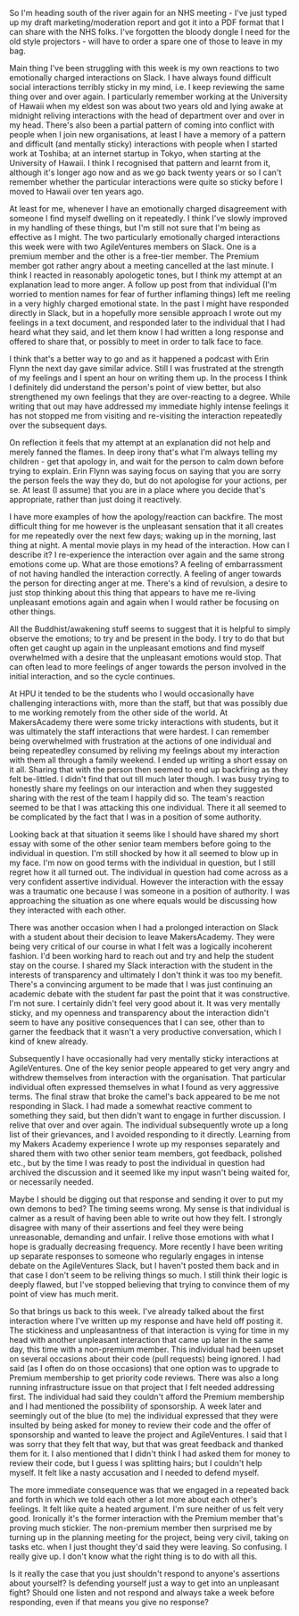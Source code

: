So I'm heading south of the river again for an NHS meeting - I've just typed up my draft marketing/moderation report and got it into a PDF format that I can share with the NHS folks.  I've forgotten the bloody dongle I need for the old style projectors - will have to order a spare one of those to leave in my bag.

Main thing I've been struggling with this week is my own reactions to two emotionally charged interactions on Slack. I have always found difficult social interactions terribly sticky in my mind, i.e. I keep reviewing the same thing over and over again.  I particularly remember working at the University of Hawaii when my eldest son was about two years old and lying awake at midnight reliving interactions with the head of department over and over in my head.  There's also been a partial pattern of coming into conflict with people when I join new organisations, at least I have a memory of a pattern and difficult (and mentally sticky) interactions with people when I started work at Toshiba; at an internet startup in Tokyo, when starting at the University of Hawaii.  I think I recognised that pattern and learnt from it, although it's longer ago now and as we go back twenty years or so I can't remember whether the particular interactions were quite so sticky before I moved to Hawaii over ten years ago.

At least for me, whenever I have an emotionally charged disagreement with someone I find myself dwelling on it repeatedly.  I think I've slowly improved in my handling of these things, but I'm still not sure that I'm being as effective as I might.  The two particularly emotionally charged interactions this week were with two AgileVentures members on Slack.  One is a premium member and the other is a free-tier member.  The Premium member got rather angry about a meeting cancelled at the last minute.  I think I reacted in reasonably apologetic tones, but I think my attempt at an explanation lead to more anger.  A follow up post from that individual (I'm worried to mention names for fear of further inflaming things) left me reeling in a very highly charged emotional state.  In the past I might have responded directly in Slack, but in a hopefully more sensible approach I wrote out my feelings in a text document, and responded later to the individual that I had heard what they said, and let them know I had written a long response and offered to share that, or possibly to meet in order to talk face to face.

I think that's a better way to go and as it happened a podcast with Erin Flynn the next day gave similar advice.  Still I was frustrated at the strength of my feelings and I spent an hour on writing them up.  In the process I think I definitely did understand the person's point of view better, but also strengthened my own feelings that they are over-reacting to a degree.  While writing that out may have addressed my immediate highly intense feelings it has not stopped me from visiting and re-visiting the interaction repeatedly over the subsequent days.

On reflection it feels that my attempt at an explanation did not help and merely fanned the flames.  In deep irony that's what I'm always telling my children - get that apology in, and wait for the person to calm down before trying to explain.  Erin Flynn was saying focus on saying that you are sorry the person feels the way they do, but do not apologise for your actions, per se.  At least (I assume) that you are in a place where you decide that's appropriate, rather than just doing it reactively.

I have more examples of how the apology/reaction can backfire.  The most difficult thing for me however is the unpleasant sensation that it all creates for me repeatedly over the next few days;  waking up in the morning, last thing at night.  A mental movie plays in my head of the interaction.  How can I describe it? I re-experience the interaction over again and the same strong emotions come up.  What are those emotions?  A feeling of embarrassment of not having handled the interaction correctly.  A feeling of anger towards the person for directing anger at me.  There's a kind of revulsion, a desire to just stop thinking about this thing that appears to have me re-living unpleasant emotions again and again when I would rather be focusing on other things.

All the Buddhist/awakening stuff seems to suggest that it is helpful to simply observe the emotions; to try and be present in the body. I try to do that but often get caught up again in the unpleasant emotions and find myself overwhelmed with a desire that the unpleasant emotions would stop.  That can often lead to more feelings of anger towards the person involved in the initial interaction, and so the cycle continues.

At HPU it tended to be the students who I would occasionally have challenging interactions with, more than the staff, but that was possibly due to me working remotely from the other side of the world.  At MakersAcademy there were some tricky interactions with students, but it was ultimately the staff interactions that were hardest.  I can remember being overwhelmed with frustration at the actions of one individual and being repeatedley consumed by reliving my feelings about my interaction with them all through a family weekend. I ended up writing a short essay on it all.  Sharing that with the person then seemed to end up backfiring as they felt be-littled.  I didn't find that out till much later though.  I was busy trying to honestly share my feelings on our interaction and when they suggested sharing with the rest of the team I happily did so.  The team's reaction seemed to be that I was attacking this one individual.  There it all seemed to be complicated by the fact that I was in a position of some authority.

Looking back at that situation it seems like I should have shared my short essay with some of the other senior team members before going to the individual in question.  I'm still shocked by how it all seemed to blow up in my face.  I'm now on good terms with the individual in question, but I still regret how it all turned out.  The individual in question had come across as a very confident assertive individual.  However the interaction with the essay was a traumatic one because I was someone in a position of authority.  I was approaching the situation as one where equals would be discussing how they interacted with each other.

There was another occasion when I had a prolonged interaction on Slack with a student about their decision to leave MakersAcademy.  They were being very critical of our course in what I felt was a logically incoherent fashion.  I'd been working hard to reach out and try and help the student stay on the course.  I shared my Slack interaction with the student in the interests of transparency and ultimately I don't think it was too my benefit.  There's a convincing argument to be made that I was just continuing an academic debate with the student far past the point that it was constructive.  I'm not sure.  I certainly didn't feel very good about it.  It was very mentally sticky, and my openness and transparency about the interaction didn't seem to have any positive consequences that I can see, other than to garner the feedback that it wasn't a very productive conversation, which I kind of knew already.

Subsequently I have occasionally had very mentally sticky interactions at AgileVentures.  One of the key senior people appeared to get very angry and withdrew themselves from interaction with the organisation.  That particular individual often expressed themselves in what I found as very aggressive terms.  The final straw that broke the camel's back appeared to be me not responding in Slack. I had made a somewhat reactive comment to something they said, but then didn't want to engage in further discussion.  I relive that over and over again.  The individual subsequently wrote up a long list of their grievances, and I avoided responding to it directly.  Learning from my Makers Academy experience I wrote up my responses separately and shared them with two other senior team members, got feedback, polished etc., but by the time I was ready to post the individual in question had archived the discussion and it seemed like my input wasn't being waited for, or necessarily needed.

Maybe I should be digging out that response and sending it over to put my own demons to bed?  The timing seems wrong.  My sense is that individual is calmer as a result of having been able to write out how they felt.  I strongly disagree with many of their assertions and feel they were being unreasonable, demanding and unfair.  I relive those emotions with what I hope is gradually decreasing frequency.  More recently I have been writing up separate responses to someone who regularly engages in intense debate on the AgileVentures Slack, but I haven't posted them back and in that case I don't seem to be reliving things so much.  I still think their logic is deeply flawed, but I've stopped believing that trying to convince them of my point of view has much merit.

So that brings us back to this week.  I've already talked about the first interaction where I've written up my response and have held off posting it.  The stickiness and unpleasantness of that interaction is vying for time in my head with another unpleasant interaction that came up later in the same day, this time with a non-premium member.  This individual had been upset on several occasions about their code (pull requests) being ignored.  I had said (as I often do on those occasions) that one option was to upgrade to Premium membership to get priority code reviews.  There was also a long running infrastructure issue on that project that I felt needed addressing first.  The individual had said they couldn't afford the Premium membership and I had mentioned the possibility of sponsorship.  A week later and seemingly out of the blue (to me) the individual expressed that they were insulted by being asked for money to review their code and the offer of sponsorship and wanted to leave the project and AgileVentures.  I said that I was sorry that they felt that way, but that was great feedback and thanked them for it.  I also mentioned that I didn't think I had asked them for money to review their code, but I guess I was splitting hairs; but I couldn't help myself.  It felt like a nasty accusation and I needed to defend myself.

The more immediate consequence was that we engaged in a repeated back and forth in which we told each other a lot more about each other's feelings.  It felt like quite a heated argument.  I'm sure neither of us felt very good.  Ironically it's the former interaction with the Premium member that's proving much stickier.  The non-premium member then surprised me by turning up in the planning meeting for the project, being very civil, taking on tasks etc. when I just thought they'd said they were leaving.  So confusing.  I really give up. I don't know what the right thing is to do with all this.

Is it really the case that you just shouldn't respond to anyone's assertions about yourself?  Is defending yourself just a way to get into an unpleasant fight?  Should one listen and not respond and always take a week before responding, even if that means you give no response?
